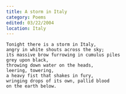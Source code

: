 ```yaml
---
title: A storm in Italy
category: Poems
edited: 03/22/2004
location: Italy
---
```


    Tonight there is a storm in Italy,
    angry in white shouts across the sky;
    its massive brow furrowing in cumulus piles
    grey upon black,
    throwing down water on the heads,
    leering, towering,
    a heavy fist that shakes in fury,
    wringing drops of its own, pallid blood
    on the earth below.


